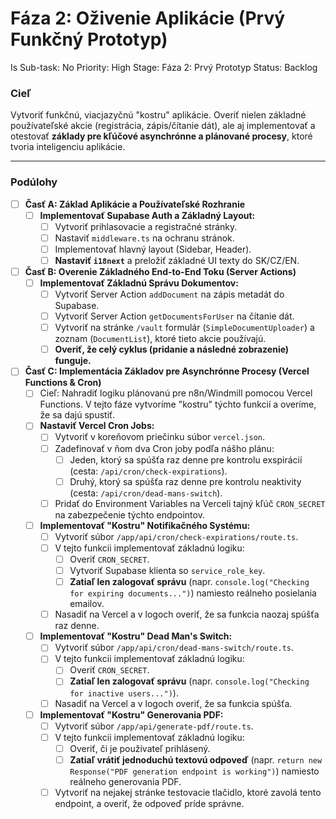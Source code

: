 # Fáza 2: Oživenie Aplikácie (Prvý Funkčný Prototyp)

Is Sub-task: No
Priority: High
Stage: Fáza 2: Prvý Prototyp
Status: Backlog

### Cieľ

Vytvoriť funkčnú, viacjazyčnú "kostru" aplikácie. Overiť nielen základné používateľské akcie (registrácia, zápis/čítanie dát), ale aj implementovať a otestovať **základy pre kľúčové asynchrónne a plánované procesy**, ktoré tvoria inteligenciu aplikácie.

---

### Podúlohy

- [ ]  **Časť A: Základ Aplikácie a Používateľské Rozhranie**
    - [ ]  **Implementovať Supabase Auth a Základný Layout:**
        - [ ]  Vytvoriť prihlasovacie a registračné stránky.
        - [ ]  Nastaviť `middleware.ts` na ochranu stránok.
        - [ ]  Implementovať hlavný layout (Sidebar, Header).
        - [ ]  **Nastaviť `i18next`** a preložiť základné UI texty do SK/CZ/EN.
- [ ]  **Časť B: Overenie Základného End-to-End Toku (Server Actions)**
    - [ ]  **Implementovať Základnú Správu Dokumentov:**
        - [ ]  Vytvoriť Server Action `addDocument` na zápis metadát do Supabase.
        - [ ]  Vytvoriť Server Action `getDocumentsForUser` na čítanie dát.
        - [ ]  Vytvoriť na stránke `/vault` formulár (`SimpleDocumentUploader`) a zoznam (`DocumentList`), ktoré tieto akcie používajú.
        - [ ]  **Overiť, že celý cyklus (pridanie a následné zobrazenie) funguje.**
- [ ]  **Časť C: Implementácia Základov pre Asynchrónne Procesy (Vercel Functions & Cron)**
    - [ ]  Cieľ: Nahradiť logiku plánovanú pre n8n/Windmill pomocou Vercel Functions. V tejto fáze vytvoríme "kostru" týchto funkcií a overíme, že sa dajú spustiť.
    - [ ]  **Nastaviť Vercel Cron Jobs:**
        - [ ]  Vytvoriť v koreňovom priečinku súbor `vercel.json`.
        - [ ]  Zadefinovať v ňom dva Cron joby podľa nášho plánu:
            - [ ]  Jeden, ktorý sa spúšťa raz denne pre kontrolu exspirácií (cesta: `/api/cron/check-expirations`).
            - [ ]  Druhý, ktorý sa spúšťa raz denne pre kontrolu neaktivity (cesta: `/api/cron/dead-mans-switch`).
        - [ ]  Pridať do Environment Variables na Verceli tajný kľúč `CRON_SECRET` na zabezpečenie týchto endpointov.
    - [ ]  **Implementovať "Kostru" Notifikačného Systému:**
        - [ ]  Vytvoriť súbor `/app/api/cron/check-expirations/route.ts`.
        - [ ]  V tejto funkcii implementovať základnú logiku:
            - [ ]  Overiť `CRON_SECRET`.
            - [ ]  Vytvoriť Supabase klienta so `service_role_key`.
            - [ ]  **Zatiaľ len zalogovať správu** (napr. `console.log("Checking for expiring documents...")`) namiesto reálneho posielania emailov.
        - [ ]  Nasadiť na Vercel a v logoch overiť, že sa funkcia naozaj spúšťa raz denne.
    - [ ]  **Implementovať "Kostru" Dead Man's Switch:**
        - [ ]  Vytvoriť súbor `/app/api/cron/dead-mans-switch/route.ts`.
        - [ ]  V tejto funkcii implementovať základnú logiku:
            - [ ]  Overiť `CRON_SECRET`.
            - [ ]  **Zatiaľ len zalogovať správu** (napr. `console.log("Checking for inactive users...")`).
        - [ ]  Nasadiť na Vercel a v logoch overiť, že sa funkcia spúšťa.
    - [ ]  **Implementovať "Kostru" Generovania PDF:**
        - [ ]  Vytvoriť súbor `/app/api/generate-pdf/route.ts`.
        - [ ]  V tejto funkcii implementovať základnú logiku:
            - [ ]  Overiť, či je používateľ prihlásený.
            - [ ]  **Zatiaľ vrátiť jednoduchú textovú odpoveď** (napr. `return new Response("PDF generation endpoint is working")`) namiesto reálneho generovania PDF.
        - [ ]  Vytvoriť na nejakej stránke testovacie tlačidlo, ktoré zavolá tento endpoint, a overiť, že odpoveď príde správne.